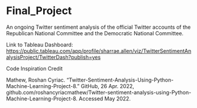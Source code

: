 # Final_Project

An ongoing Twitter sentiment analysis of the official Twitter accounts of the Republican National Committee and the Democratic National Committee.

Link to Tableau Dashboard:
https://public.tableau.com/app/profile/sharrae.allen/viz/TwitterSentimentAnalysisProject/TwitterDash?publish=yes




Code Inspiration Credit

Mathew, Roshan Cyriac. “Twitter-Sentiment-Analysis-Using-Python-Machine-Learning-Project-8.” GitHub, 26 Apr. 2022, github.com/roshancyriacmathew/Twitter-sentiment-analysis-using-Python-Machine-Learning-Project-8. Accessed May 2022.
